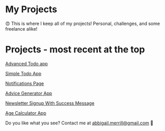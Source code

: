 # My Projects
😍 This is where I keep all of my projects! Personal, challenges, and some freelance alike!

# Projects - most recent at the top

[Advanced Todo app](https://abbigailmerrill.github.io/projects/todo-app/)

[Simple Todo App](https://abbigailmerrill.github.io/projects/simple-todo-app/)

[Notifications Page](https://abbigailmerrill.github.io/projects/notifications-page-main/)

[Advice Generator App](https://abbigailmerrill.github.io/projects/advice-generator-app/)

[Newsletter Signup With Success Message](https://abbigailmerrill.github.io/projects/newsletter-sign-up/)

[Age Calculator App](https://abbigailmerrill.github.io/projects/age-calculator-app-main/index.html)

Do you like what you see? Contact me at [abbigail.merrill@gmail.com](mailto:abbigail.merrill@gmail.com) 📨
